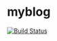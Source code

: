 # myblog

[![Build Status](https://travis-ci.org/pkking/waaagh_system.svg?branch=master)](https://travis-ci.org/pkking/waaagh_system)